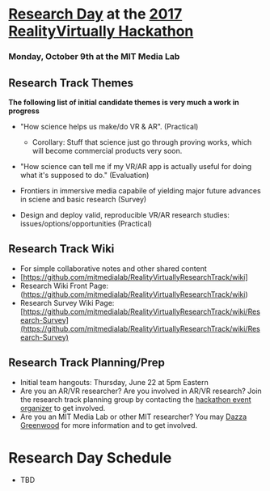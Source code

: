 # [Research Day](https://mitmedialab.github.io/RealityVirtuallyResearchTrack) at the [2017 RealityVirtually Hackathon](http://www.realityvirtuallyhack.com)
### Monday, October 9th at the MIT Media Lab

## Research Track Themes

**The following list of initial candidate themes is very much a work in progress**

* "How science helps us make/do VR & AR".  (Practical) 
  * Corollary:  Stuff that science just go through proving works, which will become commercial products very soon.

* "How science can tell me if my VR/AR app is actually useful for doing what it's supposed to do."  (Evaluation)

* Frontiers in immersive media capabile of yielding major future advances in sciene and basic research  (Survey)

* Design and deploy valid, reproducible VR/AR research studies: issues/options/opportunities (Practical)


## Research Track Wiki
* For simple collaborative notes and other shared content
* [https://github.com/mitmedialab/RealityVirtuallyResearchTrack/wiki]
* Research Wiki Front Page: (https://github.com/mitmedialab/RealityVirtuallyResearchTrack/wiki)
* Research Survey Wiki Page: [https://github.com/mitmedialab/RealityVirtuallyResearchTrack/wiki/Research-Survey](https://github.com/mitmedialab/RealityVirtuallyResearchTrack/wiki/Research-Survey)

## Research Track Planning/Prep

* Initial team hangouts: Thursday,  June 22 at 5pm Eastern 
* Are you an AR/VR researcher?  Are you involved in AR/VR research?  Join the research track planning group by contacting the [hackathon event organizer](http://www.realityvirtuallyhack.com) to get involved.  
* Are you an MIT Media Lab or other MIT researcher? You may [Dazza Greenwood](http://law.mit.edu/contact) for more information and to get involved.

# Research Day Schedule 
* TBD
